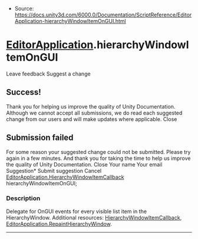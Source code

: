 * Source: https://docs.unity3d.com/6000.0/Documentation/ScriptReference/EditorApplication-hierarchyWindowItemOnGUI.html

#  [EditorApplication](https://docs.unity3d.com/6000.0/Documentation/ScriptReference/EditorApplication.html).hierarchyWindowItemOnGUI
Leave feedback
Suggest a change
## Success!
Thank you for helping us improve the quality of Unity Documentation. Although we cannot accept all submissions, we do read each suggested change from our users and will make updates where applicable.
Close
## Submission failed
For some reason your suggested change could not be submitted. Please <a>try again</a> in a few minutes. And thank you for taking the time to help us improve the quality of Unity Documentation.
Close
Your name Your email Suggestion* Submit suggestion
Cancel
[EditorApplication.HierarchyWindowItemCallback](https://docs.unity3d.com/6000.0/Documentation/ScriptReference/EditorApplication.HierarchyWindowItemCallback.html) hierarchyWindowItemOnGUI; 
### Description
Delegate for OnGUI events for every visible list item in the HierarchyWindow.
Additional resources: [HierarchyWindowItemCallback](https://docs.unity3d.com/6000.0/Documentation/ScriptReference/EditorApplication.HierarchyWindowItemCallback.html), [EditorApplication.RepaintHierarchyWindow](https://docs.unity3d.com/6000.0/Documentation/ScriptReference/EditorApplication.RepaintHierarchyWindow.html).
* * *
